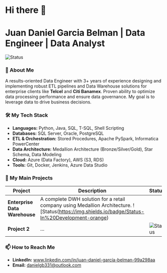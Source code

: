 # Hi there 👋

# Juan Daniel Garcia Belman | Data Engineer | Data Analyst
  
![Status](https://img.shields.io/badge/Status-Actively%20seeking%20new%20opportunities-brightgreen)

### 👋 About Me
 
A results-oriented Data Engineer with 3+ years of experience designing and implementing robust ETL pipelines and Data Warehouse solutions for enterprise clients like **Telcel** and **Citi Banamex**. Proven ability to optimize data processing performance and ensure data governance. My goal is to leverage data to drive business decisions.

### 🛠️ My Tech Stack

- **Languages:** Python, Java, SQL, T-SQL, Shell Scripting
- **Databases:** SQL Server, Oracle, PostgreSQL
- **ETL & Orchestration:** Stored Procedures, Apache PySpark, Informatica PowerCenter
- **Data Architecture:** Medallion Architecture (Bronze/Silver/Gold), Star Schema, Data Modeling
- **Cloud:** Azure (Data Factory), AWS (S3, RDS)
- **Tools:** Git, Docker, Jenkins, Azure Data Studio

### 🚀 My Main Projects
 
| Project | Description | Status |
|---      |---          |---     |
| **Enterprise Data Warehouse** | A complete DWH solution for a retail company using Medallion Architecture. ![Status(https://img.shields.io/badge/Status-In%20Development-orange) |
| **Project 2** | ... | ![Status](https://img.shields.io/badge/Status-Completed-green)|

### 📫 How to Reach Me
 
- **LinkedIn:** www.linkedin.com/in/juan-daniel-garcía-belman-99a298aa
- **Email:** danielgb331@outlook.com
